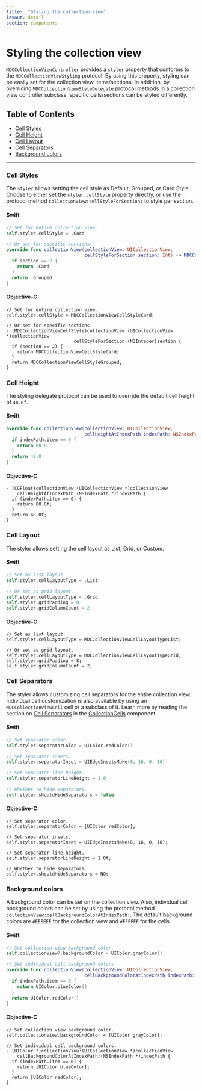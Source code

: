 ```yaml
---
title:  "Styling the collection view"
layout: detail
section: components
---
```

# Styling the collection view

`MDCCollectionViewController` provides a `styler` property that conforms to the
`MDCCollectionViewStyling` protocol. By using this property, styling can be easily set for the
collection view items/sections. In addition, by overriding `MDCCollectionViewStyleDelegate`
protocol methods in a collection view controller subclass, specific cells/sections can be styled
differently.

## Table of Contents
- [Cell Styles](#cell-styles)
- [Cell Height](#cell-height)
- [Cell Layout](#cell-layout)
- [Cell Separators](#cell-separators)
- [Background colors](#background-colors)

- - -

### Cell Styles

The `styler` allows setting the cell style as Default, Grouped, or Card Style. Choose to
either set the `styler.cellStyle` property directly, or use the protocol method
`collectionView:cellStyleForSection:` to style per section.

<!-- <div class="material-code-render" markdown="1"> -->
#### Swift
~~~swift
// Set for entire collection view.
self.styler.cellStyle = .Card

// Or set for specific sections.
override func collectionView(collectionView: UICollectionView,
                             cellStyleForSection section: Int) -> MDCCollectionViewCellStyle {
  if section == 2 {
    return .Card
  }
  return .Grouped
}
~~~

#### Objective-C
~~~objc
// Set for entire collection view.
self.styler.cellStyle = MDCCollectionViewCellStyleCard;

// Or set for specific sections.
- (MDCCollectionViewCellStyle)collectionView:(UICollectionView *)collectionView
                         cellStyleForSection:(NSInteger)section {
  if (section == 2) {
    return MDCCollectionViewCellStyleCard;
  }
  return MDCCollectionViewCellStyleGrouped;
}
~~~
<!-- </div> -->

### Cell Height

The styling delegate protocol can be used to override the default cell height of `48.0f`.

<!-- <div class="material-code-render" markdown="1"> -->
#### Swift
~~~swift
override func collectionView(collectionView: UICollectionView,
                             cellHeightAtIndexPath indexPath: NSIndexPath) -> CGFloat {
  if indexPath.item == 0 {
    return 80.0
  }
  return 48.0
}
~~~

#### Objective-C
~~~objc
- (CGFloat)collectionView:(UICollectionView *)collectionView
    cellHeightAtIndexPath:(NSIndexPath *)indexPath {
  if (indexPath.item == 0) {
    return 80.0f;
  }
  return 48.0f;
}
~~~
<!-- </div> -->

### Cell Layout

The styler allows setting the cell layout as List, Grid, or Custom.

<!-- <div class="material-code-render" markdown="1"> -->
#### Swift
~~~swift
// Set as list layout.
self.styler.cellLayoutType = .List

// Or set as grid layout.
self.styler.cellLayoutType = .Grid
self.styler.gridPadding = 8
self.styler.gridColumnCount = 2
~~~

#### Objective-C
~~~objc
// Set as list layout.
self.styler.cellLayoutType = MDCCollectionViewCellLayoutTypeList;

// Or set as grid layout.
self.styler.cellLayoutType = MDCCollectionViewCellLayoutTypeGrid;
self.styler.gridPadding = 8;
self.styler.gridColumnCount = 2;
~~~
<!-- </div> -->

### Cell Separators

The styler allows customizing cell separators for the entire collection view. Individual
cell customization is also available by using an `MDCCollectionViewCell` cell or a subclass of it.
Learn more by reading the section on [Cell Separators](../CollectionCells/#cell-separators) in the
[CollectionCells](../CollectionCells/) component.

<!-- <div class="material-code-render" markdown="1"> -->
#### Swift
~~~swift
// Set separator color.
self.styler.separatorColor = UIColor.redColor()

// Set separator insets.
self.styler.separatorInset = UIEdgeInsetsMake(0, 16, 0, 16)

// Set separator line height.
self.styler.separatorLineHeight = 1.0

// Whether to hide separators.
self.styler.shouldHideSeparators = false
~~~

#### Objective-C
~~~objc
// Set separator color.
self.styler.separatorColor = [UIColor redColor];

// Set separator insets.
self.styler.separatorInset = UIEdgeInsetsMake(0, 16, 0, 16);

// Set separator line height.
self.styler.separatorLineHeight = 1.0f;

// Whether to hide separators.
self.styler.shouldHideSeparators = NO;
~~~
<!-- </div> -->

### Background colors

A background color can be set on the collection view. Also, individual cell background colors can be
set by using the protocol method `collectionView:cellBackgroundColorAtIndexPath:`. The default
background colors are `#EEEEEE` for the collection view and `#FFFFFF` for the cells.

<!-- <div class="material-code-render" markdown="1"> -->
#### Swift
~~~swift
// Set collection view background color.
self.collectionView?.backgroundColor = UIColor.grayColor()

// Set individual cell background colors.
override func collectionView(collectionView: UICollectionView,
                             cellBackgroundColorAtIndexPath indexPath: NSIndexPath) -> UIColor? {
  if indexPath.item == 0 {
    return UIColor.blueColor()
  }
  return UIColor.redColor()
}
~~~

#### Objective-C
~~~objc
// Set collection view background color.
self.collectionView.backgroundColor = [UIColor grayColor];

// Set individual cell background colors.
- (UIColor *)collectionView:(UICollectionView *)collectionView
    cellBackgroundColorAtIndexPath:(NSIndexPath *)indexPath {
  if (indexPath.item == 0) {
    return [UIColor blueColor];
  }
  return [UIColor redColor];
}
~~~
<!-- </div> -->
